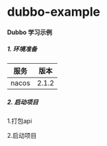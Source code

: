 # dubbo-example

#### Dubbo 学习示例

##### 1. 环境准备

| 服务     | 版本   |
| -------- | ------ |
| nacos    | 2.1.2  |


##### 2. 启动项目

1.打包api

2.启动项目
